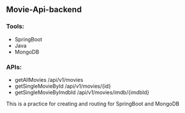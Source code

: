 ## Movie-Api-backend
### Tools:
- SpringBoot
- Java
- MongoDB

### APIs:
- getAllMovies /api/v1/movies
- getSingleMovieById /api/v1/movies/{id}
- getSingleMovieByImdbId /api/v1/movies/imdb/{imdbId}

This is a practice for creating and routing for SpringBoot and MongoDB
